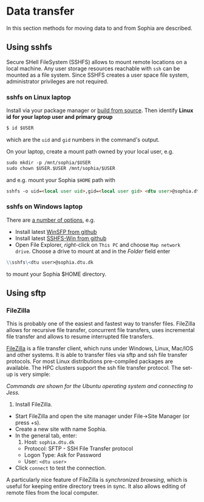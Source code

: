 # Data transfer

In this section methods for moving data to and from Sophia are described.

## Using sshfs

Secure SHell FileSystem (SSHFS) allows to mount remote locations on a local machine.
Any user storage resources reachable with `ssh` can be mounted as a file system. 
Since SSHFS creates a user space file system, administrator privileges are not required.

### sshfs on Linux laptop

Install via your package manager or [build from source](https://github.com/libfuse/sshfs).
Then identify **Linux id for your laptop user and primary group**
```md
$ id $USER
```
which are the `uid` and `gid` numbers in the command's output.

On your laptop, create a mount path owned by your local user, e.g.
```md
sudo mkdir -p /mnt/sophia/$USER
sudo chown $USER.$USER /mnt/sophia/$USER
```
and e.g. mount your Sophia `$HOME` path with
```md
sshfs -o uid=<local user uid>,gid=<local user gid> <dtu user>@sophia.dtu.dk:/home/<dtu user> /mnt/sophia/<local user name>
```

### sshfs on Windows laptop

There are [a number of options](https://nelsonslog.wordpress.com/2017/07/19/windows-sshfs-clients/), e.g.

- Install latest [WinSFP from github](https://github.com/billziss-gh/winfsp/releases)
- Install latest [SSHFS-Win from github](https://github.com/billziss-gh/sshfs-win/releases)
- Open File Explorer, *right*-click on `This PC` and choose `Map network drive`. Choose a drive to mount at and in the *Folder* field enter
```md
\\sshfs\<dtu user>@sophia.dtu.dk
```
to mount your Sophia $HOME directory.

## Using sftp

### FileZilla

This is probably one of the easiest and fastest way to transfer files. FileZilla
allows for recursive file transfer, concurrent file transfers, uses incremental
file transfer and allows to resume interrupted file transfers.

[FileZilla](https://sourceforge.net/projects/filezilla/) is a file transfer client,
which runs under Windows, Linux, Mac/IOS and other systems. It is able to transfer
files via sftp and ssh file transfer protocols. For most Linux distributions
pre-compiled packages are available. The HPC clusters support the ssh file transfer
protocol. The set-up is very simple:

*Commands are shown for the Ubuntu operating system and connecting to Jess.*

1.  Install FileZilla.
+   Start FileZilla and open the site manager under File->Site Manager (or press <CTRL>+s).
+   Create a new site with name Sophia.
+   In the general tab, enter:
    1.  Host: `sophia.dtu.dk`
    +   Protocol: SFTP - SSH File Transfer protocol
    +   Logon Type: Ask for Password
    +   User: `<dtu user>`
+   Click `connect` to test the connection.

A particularly nice feature of FileZilla is *synchronized browsing*, which is useful for
keeping entire directory trees in sync. It also allows editing of remote files from the local computer.
